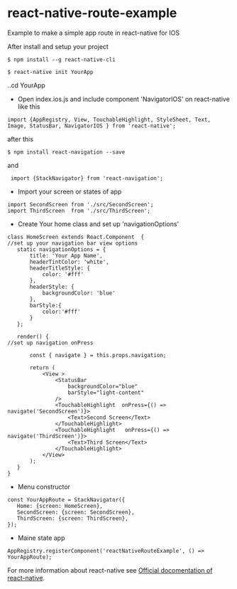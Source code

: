 # react-native-route-example
Example to make a simple app route in react-native for IOS

After install and setup your project 
   ```
$ npm install --g react-native-cli  
  ```
  
   ```
$ react-native init YourApp  
  ```

..cd YourApp 

- Open index.ios.js and include component 'NavigatorIOS' on react-native like this
 
 ```
 import {AppRegistry, View, TouchableHighlight, StyleSheet, Text, Image, StatusBar, NavigatorIOS } from 'react-native';
 ```
 
after this
 ```
$ npm install react-navigation --save  
 ```
and  
 ```
  import {StackNavigator} from 'react-navigation'; 
 ```

- Import  your screen  or states of app

 ```
import SecondScreen from './src/SecondScreen';
import ThirdScreen  from './src/ThirdScreen';
  ```
  - Create Your home class and set up 'navigationOptions'
  
 ```
class HomeScreen extends React.Component  {
//set up your navigation bar view options
    static navigationOptions = {
        title: 'Your App Name',
        headerTintColor: 'white',
        headerTitleStyle: {
            color: '#fff'
        },
        headerStyle: {
            backgroundColor: 'blue'
        },
        barStyle:{
            color:'#fff'
        }
    };

    render() {
//set up navigation onPress

        const { navigate } = this.props.navigation;

        return (
            <View >
                <StatusBar
                    backgroundColor="blue"
                    barStyle="light-content"
                />
                <TouchableHighlight  onPress={() => navigate('SecondScreen')}>
                    <Text>Second Screen</Text>
                </TouchableHighlight>
                <TouchableHighlight   onPress={() => navigate('ThirdScreen')}>
                    <Text>Third Screen</Text>
                </TouchableHighlight>
            </View>
        );
    }
}
 ```
 
 
- Menu constructor
 ```
const YourAppRoute = StackNavigator({
    Home: {screen: HomeScreen},
    SecondScreen: {screen: SecondScreen},
    ThirdScreen: {screen: ThirdScreen},
}); 
```
- Maine state app
 ```
AppRegistry.registerComponent('reactNativeRouteExample', () => YourAppRoute);
 ```
 
 For more information about react-native see [Official docomentation of react-native](https://facebook.github.io/react-native/docs/getting-started.html).
